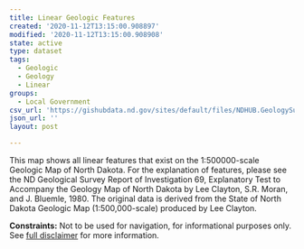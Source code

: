 ```yaml
---
title: Linear Geologic Features
created: '2020-11-12T13:15:00.908897'
modified: '2020-11-12T13:15:00.908908'
state: active
type: dataset
tags:
  - Geologic
  - Geology
  - Linear
groups:
  - Local Government
csv_url: 'https://gishubdata.nd.gov/sites/default/files/NDHUB.GeologySurfaceLinear.csv'
json_url: ''
layout: post

---
```

<p>This map shows all linear features that exist on the 1:500000-scale Geologic Map of North Dakota. For the explanation of features, please see the ND Geological Survey Report of Investigation 69, Explanatory Test to Accompany the Geology Map of North Dakota by Lee Clayton, S.R. Moran, and J. Bluemle, 1980. The original data is derived from the State of North Dakota Geologic Map (1:500,000-scale) produced by Lee Clayton.</p>
<p><strong>Constraints:</strong> Not to be used for navigation, for informational purposes only. See <a href="/north-dakota-disclaimer">full disclaimer</a> for more information.</p>

